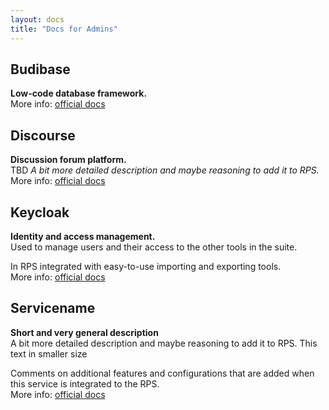 ```yaml
---
layout: docs
title: "Docs for Admins"
---
```


## Budibase
**Low-code database framework.**  
More info: [official docs](https://URL)


## Discourse
**Discussion forum platform.**  
TBD _A bit more detailed description and maybe reasoning to add it to RPS._  
More info: [official docs](https://docs.discourse.org/)


## Keycloak
**Identity and access management.**  
Used to manage users and their access to the other tools in the suite.

In RPS integrated with easy-to-use importing and exporting tools.  
More info: [official docs](https://www.keycloak.org/documentation)


## Servicename
**Short and very general description**  
A bit more detailed description and maybe reasoning to add it to RPS. This text in smaller size

Comments on additional features and configurations that are added when this service is integrated to the RPS.  
More info: [official docs](https://URL)